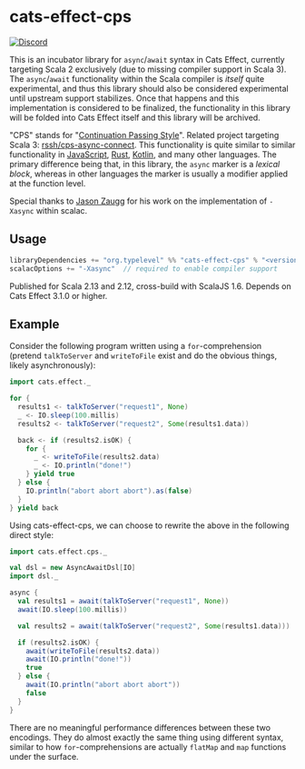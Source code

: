 # cats-effect-cps
<!-- [![Latest version](https://index.scala-lang.org/typelevel/cats-effect/cats-effect/latest.svg?color=orange)](https://index.scala-lang.org/typelevel/cats-effect/cats-effect) -->
[![Discord](https://img.shields.io/discord/632277896739946517.svg?label=&logo=discord&logoColor=ffffff&color=404244&labelColor=6A7EC2)](https://discord.gg/QNnHKHq5Ts)

This is an incubator library for `async`/`await` syntax in Cats Effect, currently targeting Scala 2 exclusively (due to missing compiler support in Scala 3). The `async`/`await` functionality within the Scala compiler is *itself* quite experimental, and thus this library should also be considered experimental until upstream support stabilizes. Once that happens and this implementation is considered to be finalized, the functionality in this library will be folded into Cats Effect itself and this library will be archived.

"CPS" stands for "[Continuation Passing Style](https://en.wikipedia.org/wiki/Continuation-passing_style)". Related project targeting Scala 3: [rssh/cps-async-connect](https://github.com/rssh/cps-async-connect). This functionality is quite similar to similar functionality in [JavaScript](https://developer.mozilla.org/en-US/docs/Web/JavaScript/Reference/Statements/async_function), [Rust](https://rust-lang.github.io/async-book/01_getting_started/04_async_await_primer.html), [Kotlin](https://kotlinlang.org/docs/composing-suspending-functions.html), and many other languages. The primary difference being that, in this library, the `async` marker is a *lexical block*, whereas in other languages the marker is usually a modifier applied at the function level.

Special thanks to [Jason Zaugg](https://github.com/retronym) for his work on the implementation of `-Xasync` within scalac.

## Usage

```sbt
libraryDependencies += "org.typelevel" %% "cats-effect-cps" % "<version>"
scalacOptions += "-Xasync"  // required to enable compiler support
```

Published for Scala 2.13 and 2.12, cross-build with ScalaJS 1.6. Depends on Cats Effect 3.1.0 or higher.

## Example

Consider the following program written using a `for`-comprehension (pretend `talkToServer` and `writeToFile` exist and do the obvious things, likely asynchronously):

```scala
import cats.effect._

for {
  results1 <- talkToServer("request1", None)
  _ <- IO.sleep(100.millis)
  results2 <- talkToServer("request2", Some(results1.data))

  back <- if (results2.isOK) {
    for {
      _ <- writeToFile(results2.data)
      _ <- IO.println("done!")
    } yield true
  } else {
    IO.println("abort abort abort").as(false)
  }
} yield back
```

Using cats-effect-cps, we can choose to rewrite the above in the following direct style:

```scala
import cats.effect.cps._

val dsl = new AsyncAwaitDsl[IO]
import dsl._

async {
  val results1 = await(talkToServer("request1", None))
  await(IO.sleep(100.millis))

  val results2 = await(talkToServer("request2", Some(results1.data)))

  if (results2.isOK) {
    await(writeToFile(results2.data))
    await(IO.println("done!"))
    true
  } else {
    await(IO.println("abort abort abort"))
    false
  }
}
```

There are no meaningful performance differences between these two encodings. They do almost exactly the same thing using different syntax, similar to how `for`-comprehensions are actually `flatMap` and `map` functions under the surface.
